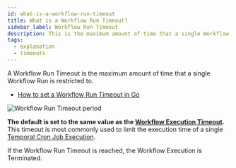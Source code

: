```yaml
---
id: what-is-a-workflow-run-timeout
title: What is a Workflow Run Timeout?
sidebar_label: Workflow Run Timeout
description: This is the maximum amount of time that a single Workflow Run is restricted to.
tags:
  - explanation
  - timeouts
---
```


A Workflow Run Timeout is the maximum amount of time that a single Workflow Run is restricted to.

- [How to set a Workflow Run Timeout in Go](/go/startworkflowoptions-reference/#workflowruntimeout)

![Workflow Run Timeout period](/diagrams/workflow-run-timeout.svg)

**The default is set to the same value as the [Workflow Execution Timeout](/concepts/what-is-a-workflow-execution-timeout).**
This timeout is most commonly used to limit the execution time of a single [Temporal Cron Job Execution](/concepts/what-is-a-temporal-cron-job).

If the Workflow Run Timeout is reached, the Workflow Execution is Terminated.
